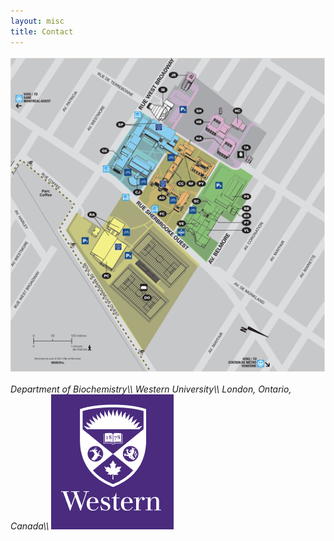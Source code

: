 ```yaml
---
layout: misc
title: Contact
---
```


<a href="https://goo.gl/maps/BvTPPcvn4wN2"><img class="pull-right" src="/images/loyola-campus-map.png"/></a>

<address>
	Department of Biochemistry\\
	Western University\\
	London, Ontario, Canada\\
	<img class="pull-left" src="/images/western.logo.small.png">  
</address>

